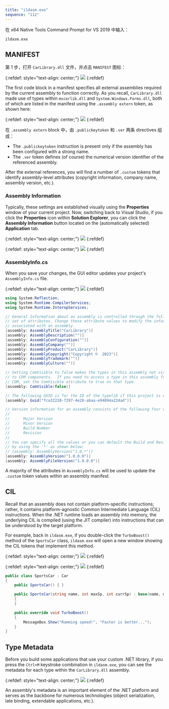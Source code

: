 ```yaml
---
title: "ildasm.exe"
sequence: "112"
---
```


在 x64 Native Tools Command Prompt for VS 2019 中输入：

```text
ildasm.exe
```

## MANIFEST

第 1 步，打开 `CarLibrary.dll` 文件，并点击 `MANIFEST` 图标：


{:refdef: style="text-align: center;"}
![](/assets/images/csharp/ildasm/ildasm-car-lib-dll-manifest.png)
{:refdef}

The first code block in a manifest specifies all external assemblies
required by the current assembly to function correctly.
As you recall, `CarLibrary.dll` made use of types within `mscorlib.dll` and `System.Windows.Forms.dll`,
both of which are listed in the manifest using the `.assembly extern` token, as shown here:

{:refdef: style="text-align: center;"}
![](/assets/images/csharp/ildasm/ildasm-car-lib-dll-manifest-details.png)
{:refdef}

在 `.assembly extern` block 中，由 `.publickeytoken` 和 `.ver` 两条 directives 组成：

- The `.publickeytoken` instruction is present only if the assembly has been configured with a strong name.
- The `.ver` token defines (of course) the numerical version identifier of the referenced assembly.

After the external references, you will find a number of `.custom` tokens that identify assembly-level
attributes (copyright information, company name, assembly version, etc.).

### Assembly Information

Typically, these settings are established visually using the **Properties** window of your current project.
Now, switching back to Visual Studio, if you click the **Properties** icon within **Solution Explorer**,
you can click the **Assembly Information** button located on the (automatically selected) **Application** tab.

{:refdef: style="text-align: center;"}
![](/assets/images/csharp/vs/vs-project-application-assembly-information.png)
{:refdef}

{:refdef: style="text-align: center;"}
![](/assets/images/csharp/vs/vs-project-application-assembly-information-details.png)
{:refdef}

### AssemblyInfo.cs

When you save your changes, the GUI editor updates your project's `AssemblyInfo.cs` file.

{:refdef: style="text-align: center;"}
![](/assets/images/csharp/vs/vs-solution-explorer-project-properties-assembly-info.png)
{:refdef}

```csharp
using System.Reflection;
using System.Runtime.CompilerServices;
using System.Runtime.InteropServices;

// General Information about an assembly is controlled through the following
// set of attributes. Change these attribute values to modify the information
// associated with an assembly.
[assembly: AssemblyTitle("CarLibrary")]
[assembly: AssemblyDescription("")]
[assembly: AssemblyConfiguration("")]
[assembly: AssemblyCompany("")]
[assembly: AssemblyProduct("CarLibrary")]
[assembly: AssemblyCopyright("Copyright ©  2023")]
[assembly: AssemblyTrademark("")]
[assembly: AssemblyCulture("")]

// Setting ComVisible to false makes the types in this assembly not visible
// to COM components.  If you need to access a type in this assembly from
// COM, set the ComVisible attribute to true on that type.
[assembly: ComVisible(false)]

// The following GUID is for the ID of the typelib if this project is exposed to COM
[assembly: Guid("fca32228-7297-4e28-abaa-e94094a224ad")]

// Version information for an assembly consists of the following four values:
//
//      Major Version
//      Minor Version
//      Build Number
//      Revision
//
// You can specify all the values or you can default the Build and Revision Numbers
// by using the '*' as shown below:
// [assembly: AssemblyVersion("1.0.*")]
[assembly: AssemblyVersion("1.0.0.0")]
[assembly: AssemblyFileVersion("1.0.0.0")]
```

A majority of the attributes in `AssemblyInfo.cs` will be used to update the `.custom` token
values within an assembly manifest.

## CIL

Recall that an assembly does not contain platform-specific instructions;
rather, it contains platform-agnostic Common Intermediate Language (CIL) instructions.
When the .NET runtime loads an assembly into memory,
the underlying CIL is compiled (using the JIT compiler) into instructions
that can be understood by the target platform.

For example, back in `ildasm.exe`, if you double-click the `TurboBoost()` method of the `SportsCar` class,
`ildasm.exe` will open a new window showing the CIL tokens that implement this method.

{:refdef: style="text-align: center;"}
![](/assets/images/csharp/ildasm/ildasm-car-lib-dll-sports-car-turbo-boost.png)
{:refdef}

{:refdef: style="text-align: center;"}
![](/assets/images/csharp/ildasm/ildasm-car-lib-dll-sports-car-turbo-boost-details.png)
{:refdef}

```csharp
public class SportsCar : Car
{
    public SportsCar() { }

    public SportsCar(string name, int maxSp, int currSp) : base(name, maxSp, currSp)
    {
    }

    public override void TurboBoost()
    {
        MessageBox.Show("Ramming speed!", "Faster is better...");
    }
}
```

## Type Metadata

Before you build some applications that use your custom .NET library,
if you press the `Ctrl+M` keystroke combination in `ildasm.exe`,
you can see the metadata for each type within the `CarLibrary.dll` assembly.

{:refdef: style="text-align: center;"}
![](/assets/images/csharp/ildasm/ildasm-car-lib-dll-meta-info.png)
{:refdef}

An assembly's metadata is an important element of the .NET platform
and serves as the backbone for numerous technologies
(object serialization, late binding, extendable applications, etc.).


